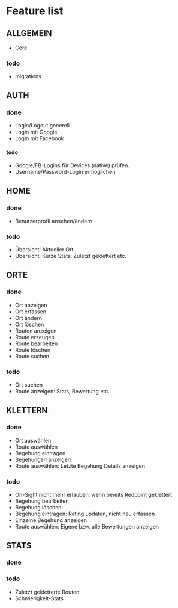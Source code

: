 Feature list
============


## ALLGEMEIN

+ Core

### todo

- migrations
 

## AUTH

### done 

+ Login/Logout generell 
+ Login mit Google
+ Login mit Facebook

#### todo

- Google/FB-Logins für Devices (native) prüfen.
- Username/Password-Login ermöglichen


## HOME

### done

+ Benutzerprofil ansehen/ändern


### todo

- Übersicht: Aktueller Ort
- Übersicht: Kurze Stats: Zuletzt geklettert etc.



## ORTE

### done

+ Ort anzeigen
+ Ort erfassen
+ Ort ändern
+ Ort löschen
+ Routen anzeigen
+ Route erzeugen
+ Route bearbeiten
+ Route löschen
+ Route suchen


### todo

- Ort suchen
- Route anzeigen: Stats, Bewertung etc.


## KLETTERN

### done

+ Ort auswählen
+ Route auswählen
+ Begehung eintragen
+ Begehungen anzeigen
+ Route auswählen: Letzte Begehung Details anzeigen

### todo

- On-Sight nicht mehr erlauben, wenn bereits Redpoint geklettert
- Begehung bearbeiten
- Begehung löschen 
- Begehung eintragen: Rating updaten, nicht neu erfassen
- Einzelne Begehung anzeigen
- Route auswählen: Eigene bzw. alle Bewertungen anzeigen


## STATS

### done

### todo

- Zuletzt gekletterte Routen
- Schwierigkeit-Stats
